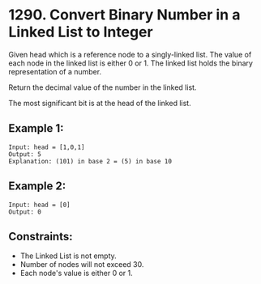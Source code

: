 # 1290. Convert Binary Number in a Linked List to Integer

Given head which is a reference node to a singly-linked list. The value of each node in the linked list is either 0 or 1. The linked list holds the binary representation of a number.

Return the decimal value of the number in the linked list.

The most significant bit is at the head of the linked list.

## Example 1:

```
Input: head = [1,0,1]
Output: 5
Explanation: (101) in base 2 = (5) in base 10
```

## Example 2:

```
Input: head = [0]
Output: 0
```

## Constraints:

- The Linked List is not empty.
- Number of nodes will not exceed 30.
- Each node's value is either 0 or 1.
